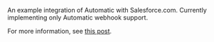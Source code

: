An example integration of Automatic with Salesforce.com. Currently implementing only Automatic webhook support.

For more information, see [this post](http://mattwel.ch/automatic-for-the-people/ "mattwel.ch").
